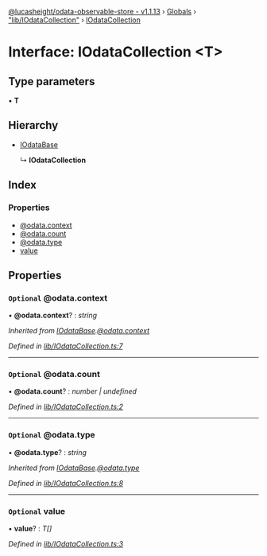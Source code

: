 [@lucasheight/odata-observable-store - v1.1.13](../README.md) › [Globals](../globals.md) › ["lib/IOdataCollection"](../modules/_lib_iodatacollection_.md) › [IOdataCollection](_lib_iodatacollection_.iodatacollection.md)

# Interface: IOdataCollection <**T**>

## Type parameters

▪ **T**

## Hierarchy

* [IOdataBase](_lib_iodatacollection_.iodatabase.md)

  ↳ **IOdataCollection**

## Index

### Properties

* [@odata.context](_lib_iodatacollection_.iodatacollection.md#optional-@odata.context)
* [@odata.count](_lib_iodatacollection_.iodatacollection.md#optional-@odata.count)
* [@odata.type](_lib_iodatacollection_.iodatacollection.md#optional-@odata.type)
* [value](_lib_iodatacollection_.iodatacollection.md#optional-value)

## Properties

### `Optional` @odata.context

• **@odata.context**? : *string*

*Inherited from [IOdataBase](_lib_iodatacollection_.iodatabase.md).[@odata.context](_lib_iodatacollection_.iodatabase.md#optional-@odata.context)*

*Defined in [lib/IOdataCollection.ts:7](https://github.com/lucasheight/odata-observable-store/blob/c16a520b/projects/odata-observable-store/src/lib/IOdataCollection.ts#L7)*

___

### `Optional` @odata.count

• **@odata.count**? : *number | undefined*

*Defined in [lib/IOdataCollection.ts:2](https://github.com/lucasheight/odata-observable-store/blob/c16a520b/projects/odata-observable-store/src/lib/IOdataCollection.ts#L2)*

___

### `Optional` @odata.type

• **@odata.type**? : *string*

*Inherited from [IOdataBase](_lib_iodatacollection_.iodatabase.md).[@odata.type](_lib_iodatacollection_.iodatabase.md#optional-@odata.type)*

*Defined in [lib/IOdataCollection.ts:8](https://github.com/lucasheight/odata-observable-store/blob/c16a520b/projects/odata-observable-store/src/lib/IOdataCollection.ts#L8)*

___

### `Optional` value

• **value**? : *T[]*

*Defined in [lib/IOdataCollection.ts:3](https://github.com/lucasheight/odata-observable-store/blob/c16a520b/projects/odata-observable-store/src/lib/IOdataCollection.ts#L3)*
